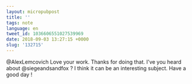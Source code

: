 ```yaml
---
layout: micropubpost
title: ''
tags: note
language: en
tweet_id: 1036606551027539969
date: 2018-09-03 13:27:15 +0000
slug: '132715'
---
```

@AlexLemcovich Love your work. Thanks for doing that. I've you heard about @siegeandsandfox ? I think it can be an interesting subject. Have a good day !
